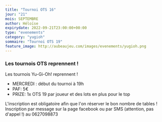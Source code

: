 ```yaml
---
title: "Tournoi OTS 16"
jour: "21"
mois: SEPTEMBRE
author: Héloïse
expirydate: 2022-09-21T23:00:00+00:00
type: "evenements"
category: "yugioh"
sommaire: "Tournoi OTS 19"
feature_image: http://aubeaujeu.com/images/evenements/yugioh.png
---
```

### Les tournois OTS reprennent !

Les tournois Yu-Gi-Oh! reprennent !

- MERCREDI :  début du tournoi à 19h
- PAF: 5€
- PRIZE: 1x OTS 19 par joueur et des lots en plus pour le top

L'inscription est obligatoire afin que l'on réserver le bon nombre de tables !
Inscription par message sur la page facebook ou par SMS (attention, pas d'appel !) au 0627098873
